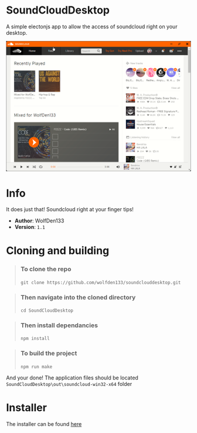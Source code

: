 # SoundCloudDesktop
A simple electonjs app to allow the access of soundcloud right on your desktop.

![](github/soundcloud_n1Fp2CK5am.png)

# Info

It does just that! Soundcloud right at your finger tips!

- **Author**: WolfDen133
- **Version**: `1.1`

# Cloning and building

> ### To clone the repo 
> ``` git clone https://github.com/wolfden133/soundclouddesktop.git ```

> ### Then navigate into the cloned directory
> `cd SoundCloudDesktop`


> ### Then install dependancies
> `npm install`


> ### To build the project
> `npm run make`

And your done! 
The application files should be located `SoundCloudDesktop\out\soundcloud-win32-x64` folder

# Installer 

The installer can be found [here](https://github.com/WolfDen133/SoundCloudDesktop/releases)
